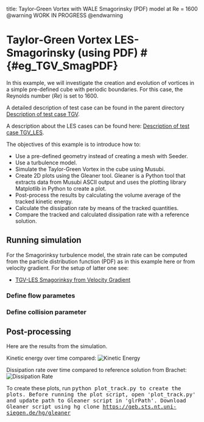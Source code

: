 title: Taylor-Green Vortex with WALE Smagorinsky (PDF) model at Re = 1600
@warning WORK IN PROGRESS @endwarning

# Taylor-Green Vortex LES-Smagorinsky (using PDF) # {#eg_TGV_SmagPDF}

In this example, we will investigate the creation and evolution of vortices in a
simple pre-defined cube with periodic boundaries. For this case, the Reynolds
number (*Re*) is set to 1600.

A detailed description of test case can be found in the parent directory
[Description of test case TGV](../../index.html).

A description about the LES cases can be found here:
[Description of test case TGV_LES](../index.html).

The objectives of this example is to introduce how to:
* Use a pre-defined geometry instead of creating a mesh with Seeder.
* Use a turbulence model.
* Simulate the Taylor-Green Vortex in the cube using Musubi.
* Create 2D plots using the Gleaner tool. Gleaner is a Python tool that extracts
  data from Musubi ASCII output and uses the plotting library Matplotlib in
  Python to create a plot.
* Post-process the results by calculating the volume average of the tracked
  kinetic energy.
* Calculate the dissipation rate by means of the tracked quantities.
* Compare the tracked and calculated dissipation rate with a reference solution.

## Running simulation ##
For the Smagorinksy turbulence model, the strain rate can be computed from
the particle distribution function (PDF) as in this example here or from
velocity gradient. For the setup of latter one see:

* [TGV-LES Smagorinksy from Velocity Gradient ](../TGV_SmagGradU/index.html)

### Define flow parametes ###

### Define collision parameter ###

## Post-processing ##

Here are the results from the simulation.

Kinetic energy over time compared:
![Kinetic Energy](media/KineticEnergy.png)

Dissipation rate over time compared to reference solution from Brachet:
![Dissipation Rate](media/DissipationRate.png)

To create these plots, run <tt>python plot_track.py<tt> to create the plots.
Before running the plot script, open 'plot_track.py' and update path to
Gleaner script in 'glrPath'. Download Gleaner script using
<tt>hg clone https://geb.sts.nt.uni-siegen.de/hg/gleaner</tt>
